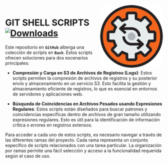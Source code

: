 <img width="200" src="img/process-svgrepo-com.svg" align="right"/>

# **GIT SHELL SCRIPTS** [![Downloads](https://img.shields.io/badge/any_text-Git_Shell_Scipts-blue?style=for-the-badge&logo=gnubash&logoColor=%23ffffff&label=GGONZALES&labelColor=%231C1C1C&color=%23F4831B)](http://pepy.tech/count/shallow-backup)

Este repositorio en **`GitHub`** alberga una colección de scripts en **`Bash`**. 
Estos scripts ofrecen soluciones para dos escenarios principales:

- **Compresión y Carga en S3 de Archivos de Registros (Logs)**: Estos scripts permiten la compresión de archivos de registros y su posterior envío y almacenamiento en un servicio S3. Esto facilita la gestión y almacenamiento eficiente de registros, lo que es esencial en entornos de servidores y aplicaciones web.

- **Búsqueda de Coincidencias en Archivos Pesados usando Expresiones Regulares**:
Estos scripts están diseñados para buscar patrones y coincidencias específicas dentro de archivos de gran tamaño utilizando expresiones regulares. Esto es útil para la identificación de información crítica o errores en registros extensos.

Para acceder a cada uno de estos scripts, es necesario navegar a través de las diferentes ramas del proyecto. Cada rama representa un conjunto específico de scripts relacionados con una tarea particular. La organización por ramas permite una fácil selección y acceso a la funcionalidad requerida según el caso de uso.


